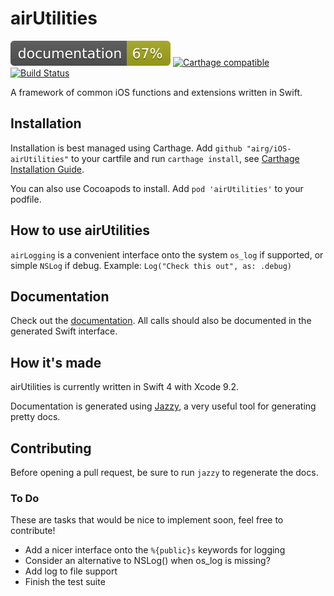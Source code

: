 # airUtilities

[![Documentation](https://raw.githubusercontent.com/airG/iOS-airUtilities/master/docs/badge.svg?sanitize=true)](https://airg.github.io/iOS-airUtilities/)
[![Carthage compatible](https://img.shields.io/badge/Carthage-compatible-4BC51D.svg?style=flat)](https://github.com/Carthage/Carthage)
[![Build Status](https://travis-ci.org/airG/iOS-airUtilities.svg?branch=master)](https://travis-ci.org/airG/iOS-airUtilities)

A framework of common iOS functions and extensions written in Swift.


## Installation

Installation is best managed using Carthage. Add `github "airg/iOS-airUtilities"` to your cartfile and run `carthage install`, see [Carthage Installation Guide](https://github.com/Carthage/Carthage#if-youre-building-for-ios-tvos-or-watchos).

You can also use Cocoapods to install. Add `pod 'airUtilities'` to your podfile.


## How to use airUtilities

`airLogging` is a convenient interface onto the system `os_log` if supported, or simple `NSLog` if debug. Example:  `Log("Check this out", as: .debug)`





## Documentation

Check out the [documentation](https://airg.github.io/iOS-airUtilities/). All calls should also be documented in the generated Swift interface.


## How it's made

airUtilities is currently written in Swift 4 with Xcode 9.2.

Documentation is generated using [Jazzy](https://github.com/realm/jazzy), a very useful tool for generating pretty docs.


## Contributing

Before opening a pull request, be sure to run `jazzy` to regenerate the docs.

### To Do

These are tasks that would be nice to implement soon, feel free to contribute!

- Add a nicer interface onto the `%{public}s` keywords for logging
- Consider an alternative to NSLog() when os_log is missing?
- Add log to file support
- Finish the test suite
